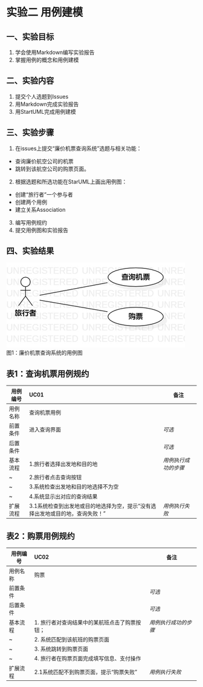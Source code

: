 # 实验二   用例建模
## 一、实验目标

1. 学会使用Markdown编写实验报告  
2. 掌握用例的概念和用例建模

## 二、实验内容
1. 提交个人选题到Issues  
2. 用Markdown完成实验报告  
3. 用StartUML完成用例建模  


## 三、实验步骤  
1. 在issues上提交“廉价机票查询系统”选题与相关功能：  
- 查询廉价航空公司的机票
- 跳转到该航空公司的购票页面。
2. 根据选题和所选功能在StarUML上画出用例图：    
- 创建“旅行者”一个参与者
- 创建两个用例
- 建立关系Association
3. 编写用例规约
4. 提交用例图和实验报告

## 四、实验结果

![用例图](./Lab2_UseCaseDiagram.jpg)  
图1：廉价机票查询系统的用例图


## 表1：查询机票用例规约  

用例编号  | UC01 | 备注  
-|:-|-  
用例名称  | 查询机票用例  |   
前置条件  |  进入查询界面  | *可选*   
后置条件  |      | *可选*   
基本流程  | 1.旅行者选择出发地和目的地  |*用例执行成功的步骤*    
~| 2.旅行者点击查询按钮  |   
~| 3.系统检查出发地和目的地选择不为空  |  
~| 4.系统显示出对应的查询结果  |  
扩展流程  | 3.1系统检查到出发地或目的地选择为空，提示“没有选择出发地或目的地，查询失败！” |*用例执行失败* 



## 表2：购票用例规约  

用例编号  | UC02 | 备注  
-|:-|-  
用例名称  | 购票 |   
前置条件  |      | *可选*   
后置条件  |      | *可选*   
基本流程  | 1. 旅行者对查询结果中的某航班点击了购票按钮；  |*用例执行成功的步骤*    
~| 2. 系统匹配到该航班的购票页面  |   
~| 3. 系统跳转到购票页面  |   
~| 4. 旅行者在购票页面完成填写信息、支付操作  |   
扩展流程  | 2.1系统匹配不到购票页面，提示“购票失败” |*用例执行失败* 
